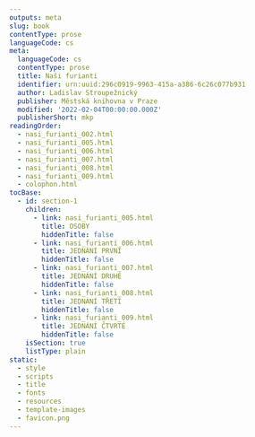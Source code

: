 ```yaml
---
outputs: meta
slug: book
contentType: prose
languageCode: cs
meta:
  languageCode: cs
  contentType: prose
  title: Naši furianti
  identifier: urn:uuid:296c0919-9963-415a-a386-6c26c077b931
  author: Ladislav Stroupežnický
  publisher: Městská knihovna v Praze
  modified: '2022-02-04T00:00:00.000Z'
  publisherShort: mkp
readingOrder:
  - nasi_furianti_002.html
  - nasi_furianti_005.html
  - nasi_furianti_006.html
  - nasi_furianti_007.html
  - nasi_furianti_008.html
  - nasi_furianti_009.html
  - colophon.html
tocBase:
  - id: section-1
    children:
      - link: nasi_furianti_005.html
        title: OSOBY
        hiddenTitle: false
      - link: nasi_furianti_006.html
        title: JEDNÁNÍ PRVNÍ
        hiddenTitle: false
      - link: nasi_furianti_007.html
        title: JEDNÁNÍ DRUHÉ
        hiddenTitle: false
      - link: nasi_furianti_008.html
        title: JEDNÁNÍ TŘETÍ
        hiddenTitle: false
      - link: nasi_furianti_009.html
        title: JEDNÁNÍ ČTVRTÉ
        hiddenTitle: false
    isSection: true
    listType: plain
static:
  - style
  - scripts
  - title
  - fonts
  - resources
  - template-images
  - favicon.png
---
```

